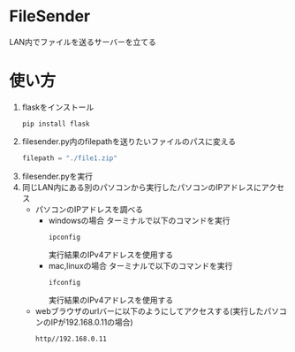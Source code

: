 # FileSender
LAN内でファイルを送るサーバーを立てる

# 使い方
1. flaskをインストール
   ```
   pip install flask
   ```
1. filesender.py内のfilepathを送りたいファイルのパスに変える
   ```python
   filepath = "./file1.zip"
   ```
1. filesender.pyを実行
1. 同じLAN内にある別のパソコンから実行したパソコンのIPアドレスにアクセス
   - パソコンのIPアドレスを調べる
     - windowsの場合
       ターミナルで以下のコマンドを実行
       ```
       ipconfig
       ```
       実行結果のIPv4アドレスを使用する
     - mac,linuxの場合
       ターミナルで以下のコマンドを実行
       ```
       ifconfig
       ```
       実行結果のIPv4アドレスを使用する
   - webブラウザのurlバーに以下のようにしてアクセスする(実行したパソコンのIPが192.168.0.11の場合)
     ```
     http//192.168.0.11
     ```
